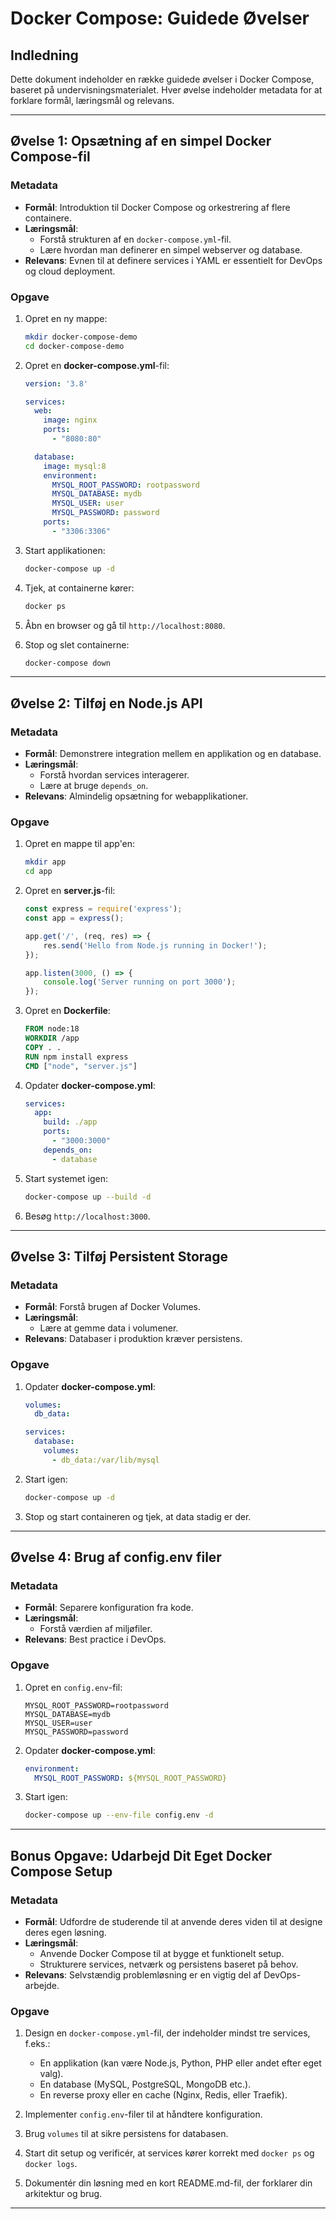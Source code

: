 # Docker Compose: Guidede Øvelser

## **Indledning**
Dette dokument indeholder en række guidede øvelser i Docker Compose, baseret på undervisningsmaterialet. Hver øvelse indeholder metadata for at forklare formål, læringsmål og relevans.

---

## **Øvelse 1: Opsætning af en simpel Docker Compose-fil**

### **Metadata**
- **Formål**: Introduktion til Docker Compose og orkestrering af flere containere.
- **Læringsmål**:
  - Forstå strukturen af en `docker-compose.yml`-fil.
  - Lære hvordan man definerer en simpel webserver og database.
- **Relevans**: Evnen til at definere services i YAML er essentielt for DevOps og cloud deployment.

### **Opgave**
1. Opret en ny mappe:
   ```sh
   mkdir docker-compose-demo
   cd docker-compose-demo
   ```

2. Opret en **docker-compose.yml**-fil:
   ```yaml
   version: '3.8'

   services:
     web:
       image: nginx
       ports:
         - "8080:80"

     database:
       image: mysql:8
       environment:
         MYSQL_ROOT_PASSWORD: rootpassword
         MYSQL_DATABASE: mydb
         MYSQL_USER: user
         MYSQL_PASSWORD: password
       ports:
         - "3306:3306"
   ```

3. Start applikationen:
   ```sh
   docker-compose up -d
   ```

4. Tjek, at containerne kører:
   ```sh
   docker ps
   ```

5. Åbn en browser og gå til `http://localhost:8080`.

6. Stop og slet containerne:
   ```sh
   docker-compose down
   ```

---

## **Øvelse 2: Tilføj en Node.js API**

### **Metadata**
- **Formål**: Demonstrere integration mellem en applikation og en database.
- **Læringsmål**:
  - Forstå hvordan services interagerer.
  - Lære at bruge `depends_on`.
- **Relevans**: Almindelig opsætning for webapplikationer.

### **Opgave**
1. Opret en mappe til app'en:
   ```sh
   mkdir app
   cd app
   ```

2. Opret en **server.js**-fil:
   ```js
   const express = require('express');
   const app = express();

   app.get('/', (req, res) => {
       res.send('Hello from Node.js running in Docker!');
   });

   app.listen(3000, () => {
       console.log('Server running on port 3000');
   });
   ```

3. Opret en **Dockerfile**:
   ```Dockerfile
   FROM node:18
   WORKDIR /app
   COPY . .
   RUN npm install express
   CMD ["node", "server.js"]
   ```

4. Opdater **docker-compose.yml**:
   ```yaml
   services:
     app:
       build: ./app
       ports:
         - "3000:3000"
       depends_on:
         - database
   ```

5. Start systemet igen:
   ```sh
   docker-compose up --build -d
   ```

6. Besøg `http://localhost:3000`.

---

## **Øvelse 3: Tilføj Persistent Storage**

### **Metadata**
- **Formål**: Forstå brugen af Docker Volumes.
- **Læringsmål**:
  - Lære at gemme data i volumener.
- **Relevans**: Databaser i produktion kræver persistens.

### **Opgave**
1. Opdater **docker-compose.yml**:
   ```yaml
   volumes:
     db_data:
   
   services:
     database:
       volumes:
         - db_data:/var/lib/mysql
   ```

2. Start igen:
   ```sh
   docker-compose up -d
   ```

3. Stop og start containeren og tjek, at data stadig er der.

---

## **Øvelse 4: Brug af config.env filer**

### **Metadata**
- **Formål**: Separere konfiguration fra kode.
- **Læringsmål**:
  - Forstå værdien af miljøfiler.
- **Relevans**: Best practice i DevOps.

### **Opgave**
1. Opret en `config.env`-fil:
   ```env
   MYSQL_ROOT_PASSWORD=rootpassword
   MYSQL_DATABASE=mydb
   MYSQL_USER=user
   MYSQL_PASSWORD=password
   ```

2. Opdater **docker-compose.yml**:
   ```yaml
   environment:
     MYSQL_ROOT_PASSWORD: ${MYSQL_ROOT_PASSWORD}
   ```

3. Start igen:
   ```sh
   docker-compose up --env-file config.env -d
   ```

---

## **Bonus Opgave: Udarbejd Dit Eget Docker Compose Setup**

### **Metadata**
- **Formål**: Udfordre de studerende til at anvende deres viden til at designe deres egen løsning.
- **Læringsmål**:
  - Anvende Docker Compose til at bygge et funktionelt setup.
  - Strukturere services, netværk og persistens baseret på behov.
- **Relevans**: Selvstændig problemløsning er en vigtig del af DevOps-arbejde.

### **Opgave**
1. Design en `docker-compose.yml`-fil, der indeholder mindst tre services, f.eks.:
   - En applikation (kan være Node.js, Python, PHP eller andet efter eget valg).
   - En database (MySQL, PostgreSQL, MongoDB etc.).
   - En reverse proxy eller en cache (Nginx, Redis, eller Traefik).

2. Implementer `config.env`-filer til at håndtere konfiguration.

3. Brug `volumes` til at sikre persistens for databasen.

4. Start dit setup og verificér, at services kører korrekt med `docker ps` og `docker logs`.

5. Dokumentér din løsning med en kort README.md-fil, der forklarer din arkitektur og brug.

---
